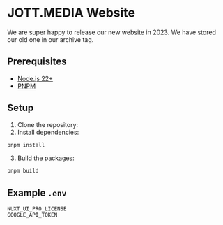# JOTT.MEDIA Website

We are super happy to release our new website in 2023. We have stored our old one in our archive tag.

## Prerequisites

- [Node.js 22+](https://nodejs.org/en/download/)
- [PNPM](https://pnpm.io/installation)

## Setup

1. Clone the repository:
2. Install dependencies:

```bash
pnpm install
```

3. Build the packages:

```bash
pnpm build
```

## Example `.env`

```dotenv
NUXT_UI_PRO_LICENSE
GOOGLE_API_TOKEN

